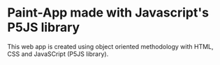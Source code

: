 # Paint-App made with Javascript's P5JS library

This web app is created using object oriented methodology with HTML, CSS and JavaSCript (P5JS library).
